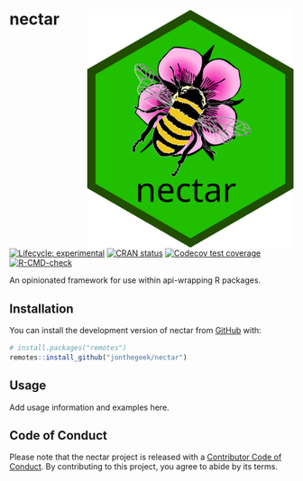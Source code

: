 
<!-- README.md is generated from README.Rmd. Please edit that file -->

# nectar <a href="https://nectar.api2r.org"><img src="man/figures/logo.svg" align="right" height="424" /></a>

<!-- badges: start -->

[![Lifecycle:
experimental](https://img.shields.io/badge/lifecycle-experimental-orange.svg)](https://lifecycle.r-lib.org/articles/stages.html#experimental)
[![CRAN
status](https://www.r-pkg.org/badges/version/nectar)](https://CRAN.R-project.org/package=nectar)
[![Codecov test
coverage](https://codecov.io/gh/jonthegeek/nectar/branch/main/graph/badge.svg)](https://app.codecov.io/gh/jonthegeek/nectar?branch=main)
[![R-CMD-check](https://github.com/jonthegeek/nectar/actions/workflows/R-CMD-check.yaml/badge.svg)](https://github.com/jonthegeek/nectar/actions/workflows/R-CMD-check.yaml)
<!-- badges: end -->

An opinionated framework for use within api-wrapping R packages.

## Installation

You can install the development version of nectar from
[GitHub](https://github.com/) with:

``` r
# install.packages("remotes")
remotes::install_github("jonthegeek/nectar")
```

## Usage

Add usage information and examples here.

## Code of Conduct

Please note that the nectar project is released with a [Contributor Code
of Conduct](https://nectar.api2r.org/CODE_OF_CONDUCT.html). By
contributing to this project, you agree to abide by its terms.
